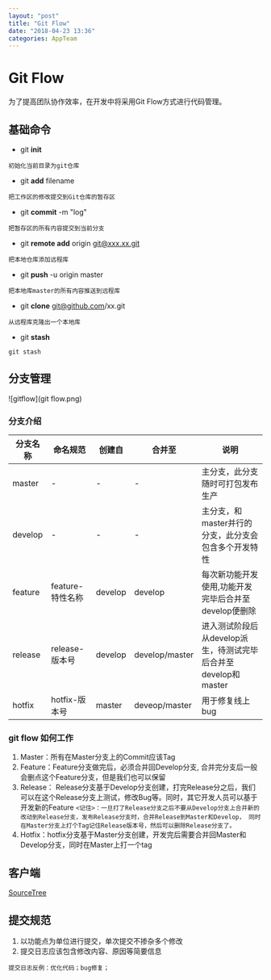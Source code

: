 ```yaml
---
layout: "post"
title: "Git Flow"
date: "2018-04-23 13:36"
categories: AppTeam
---
```

# Git Flow

为了提高团队协作效率，在开发中将采用Git Flow方式进行代码管理。

<!-- more -->

## 基础命令

- git **init**
```
初始化当前目录为git仓库
```
- git **add** filename
```
把工作区的修改提交到Git仓库的暂存区
```
- git **commit** -m "log"
```
把暂存区的所有内容提交到当前分支
```
- git **remote add** origin git@xxx.xx.git
```
把本地仓库添加远程库
```
- git **push** -u origin master
```
把本地库master的所有内容推送到远程库
```
- git **clone** git@github.com/xx.git
```
从远程库克隆出一个本地库
```
- git **stash**
```
git stash
```

## 分支管理

![gitflow](git flow.png)

### 分支介绍

分支名称 | 命名规范 | 创建自 | 合并至 |  说明
--|---|---|---|--
master  |  - |  - | -  |  主分支，此分支随时可打包发布生产
develop  | -  | -  | - |  主分支，和master并行的分支，此分支会包含多个开发特性
feature  | feature-特性名称 | develop  | develop  |  每次新功能开发使用,功能开发完毕后合并至develop便删除
release  | release-版本号  | develop  | develop/master  |  进入测试阶段后从develop派生，待测试完毕后合并至develop和master
hotfix  | hotfix-版本号   | master | deveop/master  |  用于修复线上bug


### git flow 如何工作

1. Master：所有在Master分支上的Commit应该Tag
2. Feature：Feature分支做完后，必须合并回Develop分支, 合并完分支后一般会删点这个Feature分支，但是我们也可以保留
3. Release： Release分支基于Develop分支创建，打完Release分之后，我们可以在这个Release分支上测试，修改Bug等。同时，其它开发人员可以基于开发新的Feature
`
<记住>：一旦打了Release分支之后不要从Develop分支上合并新的改动到Release分支，发布Release分支时，合并Release到Master和Develop， 同时在Master分支上打个Tag记住Release版本号，然后可以删除Release分支了。
`
4. Hotfix：hotfix分支基于Master分支创建，开发完后需要合并回Master和Develop分支，同时在Master上打一个tag

## 客户端

[SourceTree](https://www.sourcetreeapp.com)

## 提交规范

1. 以功能点为单位进行提交，单次提交不掺杂多个修改
2. 提交日志应该包含修改内容、原因等简要信息
```
提交日志反例：优化代码；bug修复；
```
